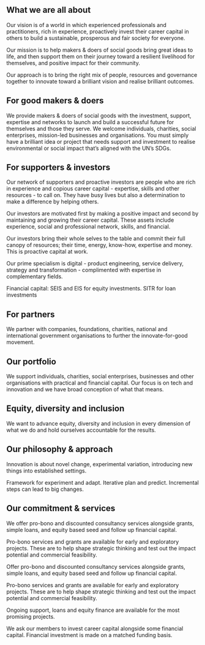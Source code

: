 ## What we are all about 
Our vision is of a world in which experienced professionals and practitioners, rich in experience, proactively invest their career capital in others to build a sustainable, prosperous and fair society for everyone.

Our mission is to help makers & doers of social goods bring great ideas to life, and then support them on their journey toward a resilient livelihood for themselves, and positive impact for their community.

Our approach is to bring the right mix of people, resources and governance together to innovate toward a brilliant vision and realise brilliant outcomes. 

## For good makers & doers 
We provide makers & doers of social goods with the investment, support, expertise and networks to launch and build a successful future for themselves and those they serve. We welcome individuals, charities, social enterprises, mission-led businesses and organisations. You must simply have a brilliant idea or project that needs support and investment to realise environmental or social impact that’s aligned with the UN’s SDGs. 

## For supporters & investors
Our network of supporters and proactive investors are people who are rich in experience and copious career capital - expertise, skills and other resources - to call on. They have busy lives but also a determination to make a difference by helping others.

Our investors are motivated first by making a positive impact and second by maintaining and growing their career capital. These assets include experience, social and professional network, skills, and financial. 

Our investors bring their whole selves to the table and commit their full canopy of resources; their time, energy, know-how, expertise and money. This is proactive capital at work. 

Our prime specialism is digital - product engineering, service delivery, strategy and transformation - complimented with expertise in complementary fields.

Financial capital: SEIS and EIS for equity investments. SITR for loan investments

## For partners 
We partner with companies, foundations, charities, national and international government organisations to further the innovate-for-good movement. 

## Our portfolio 
We support individuals, charities, social enterprises, businesses and other organisations with practical and financial capital. Our focus is on tech and innovation and we have broad conception of what that means. 

## Equity, diversity and inclusion
We want to advance equity, diversity and inclusion in every dimension of what we do and hold ourselves accountable for the results.

## Our philosophy & approach
Innovation is about novel change, experimental variation, introducing new things into established settings.

Framework for experiment and adapt. Iterative plan and predict. Incremental steps can lead to big changes.

## Our commitment & services
We offer pro-bono and discounted consultancy services alongside grants, simple loans, and equity based seed and follow up financial capital. 

Pro-bono services and grants are available for early and exploratory projects.  These are to help shape strategic thinking and test out the impact potential and commercial feasibility.

Offer pro-bono and discounted consultancy services alongside grants, simple loans, and equity based seed and follow up financial capital. 

Pro-bono services and grants are available for early and exploratory projects.  These are to help shape strategic thinking and test out the impact potential and commercial feasibility.

Ongoing support, loans and equity finance are available for the most promising projects. 

We ask our members to invest career capital alongside some financial capital.  Financial investment is made on a matched funding basis. 
